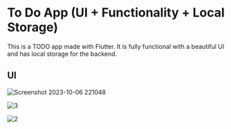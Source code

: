 # To Do App (UI + Functionality + Local Storage)

This is a TODO app made with Flutter. It is fully functional with a beautiful UI and has local storage for the backend.

## UI

![Screenshot 2023-10-06 221048](https://github.com/merna903/todo_app/assets/83590570/cd157f7f-c3b5-4c9a-b029-20d4250cae25)


![3](https://github.com/merna903/todo_app/assets/83590570/0402a2b9-d3a5-478b-96e7-0f640e26b2a6)


![2](https://github.com/merna903/todo_app/assets/83590570/c01c048d-924a-4c93-b609-5c55b126016f)
